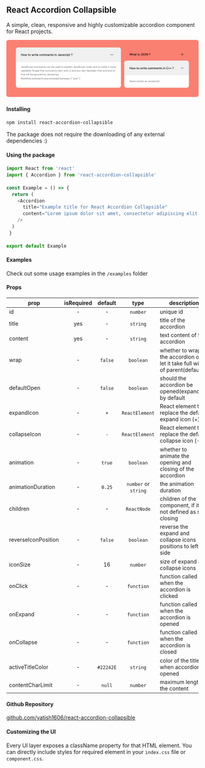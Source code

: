 ## React Accordion Collapsible

A simple, clean, responsive and highly customizable accordion component for React projects. 

![react-accordion-collapsible](https://github.com/yatish1606/react-accordion-collapsible/blob/master/assets/react-accordion-collapsible.svg)

#### Installing

```sh
npm install react-accordion-collapsible
```

The package does not require the downloading of any external dependencies :)

#### Using the package

```javascript
import React from 'react'
import { Accordion } from 'react-accordion-collapsible'

const Example = () => {
  return (
    <Accordion
      title="Example title for React Accordion Collapsible"
      content="Lorem ipsum dolor sit amet, consectetur adipiscing elit, sed do eiusmod tempor"
    />
  )
 }

export default Example

```

#### Examples

Check out some usage examples in the `/examples` folder

#### Props

| prop        | isRequired           | default  | type | description |
| ------------- |:-------------:| :-----:| :-----: | ------ | 
| id | - | - | `number` | unique id |
| title | yes | - | `string` | title of the accordion |
| content | yes |  - | `string` | text content of the accordion |
| wrap | - | `false` | `boolean` | whether to wrap the accordion or let it take full width of parent(default) |
| defaultOpen | - | `false` | `boolean` | should the accordion be opened(expanded) by default |
| expandIcon | - |`+` | `ReactElement` | React element to replace the default expand icon (+) |
| collapseIcon | - | `-` | `ReactElement` | React element to replace the default collapse icon (-) |
| animation | - | `true` | `boolean` | whether to animate the opening and closing of the accordion |
| animationDuration | - | `0.25` | `number` or `string` | the animation duration |
| children | - | - | `ReactNode` | children of the component, if it is not defined as self closing |
| reverseIconPosition | - | `false` | `boolean` | reverse the expand and collapse icons positions to left side |
| iconSize | - | 16 | `number` | size of expand and collapse icons |
| onClick | - | - | `function` | function called when the accordion is clicked |
| onExpand | - | - | `function` | function called when the accordion is opened |
| onCollapse | - | - | `function` | function called when the accordion is closed |
| activeTitleColor | - | `#22242E` | `string` | color of the title when accordion is opened |
| contentCharLimit | - | `null` | `number` | maximum length of the content |

#### Github Repository

[github.com/yatish1606/react-accordion-collapsible](https://github.com/yatish1606/react-accordion-collapsible)

#### Customizing the UI

Every UI layer exposes a className property for that HTML element. You can directly include styles for required element in your `index.css` file or `component.css`.
